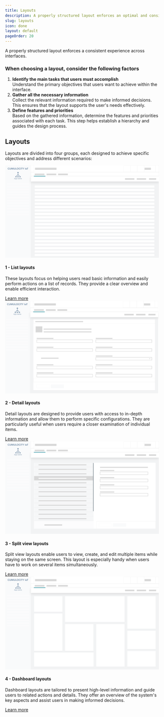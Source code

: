 ```yaml
---
title: Layouts
description: A properly structured layout enforces an optimal and consistent experience across interfaces.
slug: layouts
icon: done
layout: default
pageOrder: 20
---
```


<!-- markdownlint-disable MD025 -->
<!-- markdownlint-disable MD033 -->

A properly structured layout enforces a consistent experience across interfaces.

### When choosing a layout, consider the following factors

1. **Identify the main tasks that users must accomplish**  
Understand the primary objectives that users want to achieve within the interface.
2. **Gather all the necessary information**  
Collect the relevant information required to make informed decisions. This ensures that the layout
supports the user's needs effectively.
3. **Define features and priorities**  
Based on the gathered information, determine the features and priorities associated with each task.
This step helps establish a hierarchy and guides the design process.

## Layouts

Layouts are divided into four groups, each designed to achieve specific objectives and address
different scenarios:

<div class="row m-b-24">
  <div class="col-xs-5">
    <img src="../images/ui-guidelines/layouts/list-layout.svg" alt="List layouts" class="img-responsive">
  </div>
  <div class="col-xs-7 flex-grow">
    <h4 class="m-t-32">1 - List layouts</h4>
    <p class="p-b-16 p-t-16">
      These layouts focus on helping users read basic information and easily perform actions on
      a list of records. They provide a clear overview and enable efficient interaction.
    </p>
    <a  href="#/ui-guidelines/layouts/list-layouts">
      Learn more
    </a>
  </div>
</div>
<div class="row m-b-24">
  <div class="col-xs-5">
    <img src="../images/ui-guidelines/layouts/detail-layout.svg" alt="Detail layouts" class="img-responsive">
  </div>
  <div class="col-xs-7 flex-grow">
    <h4 class="m-t-32">2 - Detail layouts</h4>
    <p class="p-b-16 p-t-16">Detail layouts are designed to provide users with access to in-depth information and allow
      them to perform specific configurations. They are particularly useful when users require a
      closer examination of individual items.</p>
    <a  href="#/ui-guidelines/layouts/detail-layouts">
      Learn more
    </a>
  </div>
</div>
<div class="row m-b-24">
  <div class="col-xs-5">
    <img src="../images/ui-guidelines/layouts/split-view.svg" alt="Split view layouts" class="img-responsive">
  </div>
  <div class="col-xs-7 flex-grow">
    <h4 class="m-t-32">3 - Split view layouts</h4>
    <p class="p-b-16 p-t-16">Split view layouts enable users to view, create, and edit multiple items while staying on
      the same screen. This layout is especially handy when users have to work on several items
      simultaneously.</p>
    <a  href="#/ui-guidelines/layouts/split-view-layouts">
      Learn more
    </a>
  </div>
</div>
<div class="row m-b-24">
  <div class="col-xs-5">
    <img src="../images/ui-guidelines/layouts/dashboard-layout.svg" alt="Dashboard layouts" class="img-responsive">
  </div>
  <div class="col-xs-7 flex-grow">
    <h4 class="m-t-32">4 - Dashboard layouts</h4>
    <p class="p-b-16 p-t-16">Dashboard layouts are tailored to present high-level information and guide users to related
      actions and details. They offer an overview of the system's key aspects and assist users
      in making informed decisions.</p>
    <a  href="#/ui-guidelines/layouts/dashboard-layouts">
      Learn more
    </a>
  </div>
</div>
